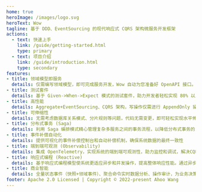 ```yaml
---
home: true
heroImage: /images/logo.svg
heroText: Wow
tagline: 基于 DDD、EventSourcing 的现代响应式 CQRS 架构微服务开发框架
actions:
  - text: 快速上手
    link: /guide/getting-started.html
    type: primary
  - text: 项目介绍
    link: /guide/introduction.html
    type: secondary
features:
- title: 领域模型即服务
  details: 仅需编写领域模型，即可完成服务开发，Wow 自动为您准备好 OpenAPI 接口。因为高效，CRUD 也值得 DDD。
- title: 测试套件
  details: 基于 Given->When->Expect 模式的测试套件，助力开发者轻松实现 80% 以上的测试覆盖率，确保高质量应用交付
- title: 高性能
  details: Aggregate+EventSourcing、CQRS 架构，写操作仅需进行 AppendOnly 操作，读操作则利用面向查询的搜索引擎
- title: 可伸缩性
  details: 无需考虑数据库关系模式、分片规则等问题，代码无需变更，即可轻松实现水平伸缩
- title: 分布式事务 (Saga)
  details: 利用 Saga 编排模式精心管理复杂多服务之间的事务流程，以降低分布式事务的复杂性
- title: 事件补偿自动化
  details: 提供可视化的事件补偿控制台和自动补偿机制，确保系统数据的最终一致性
- title: 端到端可观测 (Observability)
  details: 集成 OpenTelemetry，实现系统的端到端可观测性，助力监控和调试，解决CQRS模式可能引起的系统复杂性问题
- title: 响应式编程 (Reactive)
  details: 基于响应式编程模型使系统更适应异步和并发操作，提高整体响应性能。通过异步消息传递，系统组件以非阻塞方式通信，降低系统开销、增强系统弹性，确保高负载和低负载时均能保持即时响应性。
- title: 商业智能
  details: 全量状态事件（快照+领域事件）、聚合命令实时数据分析、操作审计，为业务决策提供有力支持
footer: Apache 2.0 Licensed | Copyright © 2022-present Ahoo Wang
---
```

